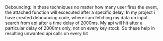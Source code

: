 Debouncing: In these techniques no matter how many user fires the event, the attached function will excecuted after a specific delay.
In my project i have created debouncing code, where i am fetching my data on input search from api after a time delay of 2000ms.
My api will hit after a particular delay of 2000ms only, not on every key stock. So these help in resulting unwanted api calls on every hit
